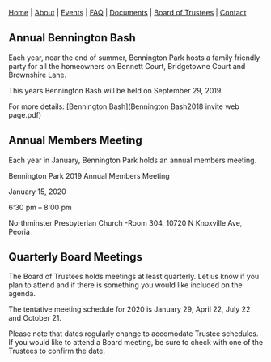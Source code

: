 [Home](index.md) | [About](about.md) | [Events](events.md) | [FAQ](faq.md) | [Documents](documents.md) | [Board of Trustees](trustees.md) | [Contact](contact.md)

## Annual Bennington Bash

Each year, near the end of summer, Bennington Park hosts a family friendly party for all the homeowners on Bennett Court, Bridgetowne Court and Brownshire Lane.

This years Bennington Bash will be held on September 29, 2019.

For more details: [Bennington Bash](Bennington Bash2018 invite web page.pdf)

## Annual Members Meeting

Each year in January, Bennington Park holds an annual members meeting.

Bennington Park 2019 Annual Members Meeting

January 15, 2020

6:30 pm – 8:00 pm

Northminster Presbyterian Church -Room 304, 10720 N Knoxville Ave, Peoria

## Quarterly Board Meetings

The Board of Trustees holds meetings at least quarterly.  Let us know if you plan to attend and if there is something you would like included on the agenda.

The tentative meeting schedule for 2020 is January 29, April 22, July 22 and October 21.

Please note that dates regularly change to accomodate Trustee schedules.  If you would like to attend a Board meeting, be sure to check with one of the Trustees to confirm the date.
